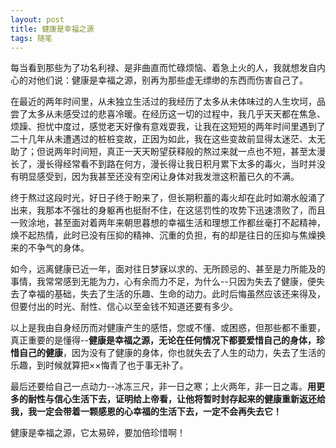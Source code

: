 ```yaml
---
layout: post
title: 健康是幸福之源
tags: 随笔
---
```


每当看到那些为了功名利禄、是非曲直而忙碌烦恼、着急上火的人，我就想发自内心的对他们说：健康是幸福之源，别再为那些虚无缥缈的东西而伤害自己了。

在最近的两年时间里，从未独立生活过的我经历了太多从未体味过的人生坎坷，品尝了太多从未感受过的悲喜冷暖。在经历这一切的过程中，我几乎天天都在焦急、烦躁、担忧中度过，感觉老天好像有意戏耍我，让我在这短短的两年时间里遇到了二十几年从未遭遇过的桩桩变故，正因为如此，我在这些变故前显得太迷茫、太无助了；但说两年时间短，真正一天天盼望获释般的熬过来就一点也不短，甚至太漫长了，漫长得经常看不到路在何方，漫长得让我日积月累下太多的毒火，当时并没有明显感受到，因为我甚至还没有空闲让身体对我发泄这积蓄已久的不满。

终于熬过这段时光，好日子终于盼来了，但长期积蓄的毒火却在此时如潮水般涌了出来，我那本不强壮的身躯再也挺耐不住，在这惩罚性的攻势下迅速溃败了，而且一败涂地，甚至面对着两年来朝思暮想的幸福生活和理想工作都丝毫打不起精神，焕不起热情，此时已没有压抑的精神、沉重的负担，有的却是往日的压抑与焦燥换来的不争气的身体。

如今，远离健康已近一年，面对往日梦寐以求的、无所顾忌的、甚至是力所能及的事情，我常常感到无能为力，心有余而力不足，为什么--只因为失去了健康，便失去了幸福的基础，失去了生活的乐趣、生命的动力。此时后悔虽然应该还来得及，但要付出的时光、耐性、信心以至金钱不知道还要有多少。

以上是我由自身经历而对健康产生的感悟，您或不懂、或困惑，但那些都不重要，真正重要的是懂得--**健康是幸福之源，无论在任何情况下都要爱惜自己的身体，珍惜自己的健康**，因为没有了健康的身体，你也就失去了人生的动力，失去了生活的乐趣，到时候就算把××悔青了也于事无补了。

最后还要给自己一点动力--冰冻三尺，非一日之寒；上火两年，非一日之毒。**用更多的耐性与信心生活下去，证明给上帝看，让他将暂时封存起来的健康重新返还给我，我一定会带着一颗感恩的心幸福的生活下去，一定不会再失去它！**

健康是幸福之源，它太易碎，要加倍珍惜啊！